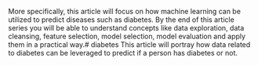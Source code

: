 More specifically, this article will focus on how machine learning can be utilized to predict diseases such as diabetes. By the end of this article series you will be able to understand concepts like data exploration, data cleansing, feature selection, model selection, model evaluation and apply them in a practical way.# diabetes
This article will portray how data related to diabetes can be leveraged to predict if a person has diabetes or not.

